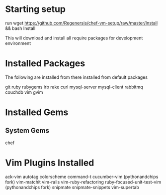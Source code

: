 Starting setup
==============

run wget https://github.com/Regenersis/chef-vm-setup/raw/master/Install && bash Install

This will download and install all require packages for development environment

Installed Packages
==================

The following are installed from there installed from default packages

git
ruby
rubygems
irb
rake
curl
mysql-server
mysql-client
rabbitmq
couchdb
vim
gvim

Installed Gems
==============

System Gems
-----------

chef


Vim Plugins Installed
=====================

ack-vim
autotag
colorscheme
command-t
cucumber-vim (pythonandchips fork)
vim-matchit
vim-rails
vim-ruby-refactoring
ruby-focused-unit-test-vim (pythonandchips fork)
snipmate
snipmate-snippets
vim-supertab

